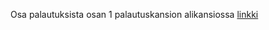 Osa palautuksista osan 1 palautuskansion alikansiossa [linkki](https://github.com/EnsioS/fullstack-hy/tree/master/osa1/half)
